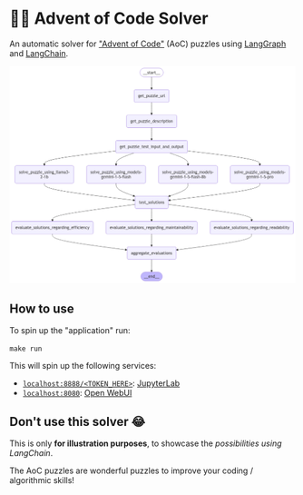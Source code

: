 # 🦜🔗 Advent of Code Solver

An automatic solver for ["Advent of Code"](https://adventofcode.com/) (AoC) puzzles using [LangGraph](https://www.langchain.com/langgraph) and [LangChain](https://www.langchain.com/).

![Graph](images/graph.png)

## How to use

To spin up the "application" run:

`make run`

This will spin up the following services:

- [`localhost:8888/<TOKEN_HERE>`](http://localhost:8888): [JupyterLab](https://jupyterlab.readthedocs.io/en/latest/)
- [`localhost:8080`](http://localhost:8080): [Open WebUI](https://openwebui.com/)

## Don't use this solver 😂

This is only **for illustration purposes**, to showcase the _possibilities using LangChain_.

The AoC puzzles are wonderful puzzles to improve your coding / algorithmic skills!
